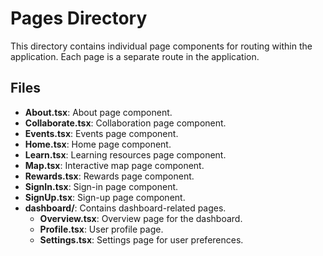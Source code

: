 # Pages Directory

This directory contains individual page components for routing within the application. Each page is a separate route in the application.

## Files
- **About.tsx**: About page component.
- **Collaborate.tsx**: Collaboration page component.
- **Events.tsx**: Events page component.
- **Home.tsx**: Home page component.
- **Learn.tsx**: Learning resources page component.
- **Map.tsx**: Interactive map page component.
- **Rewards.tsx**: Rewards page component.
- **SignIn.tsx**: Sign-in page component.
- **SignUp.tsx**: Sign-up page component.
- **dashboard/**: Contains dashboard-related pages.
  - **Overview.tsx**: Overview page for the dashboard.
  - **Profile.tsx**: User profile page.
  - **Settings.tsx**: Settings page for user preferences.
